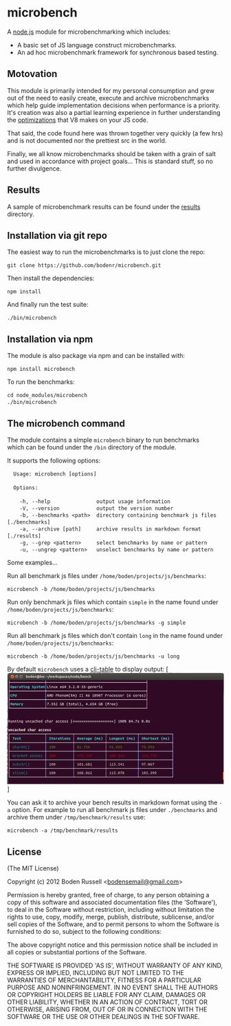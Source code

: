 # microbench

A [node.js](http://nodejs.org) module for microbenchmarking which includes:

- A basic set of JS language construct microbenchmarks.
- An ad hoc microbenchmark framework for synchronous based testing.

## Motovation

This module is primarily intended for my personal consumption and grew out of 
the need to easily create, execute and archive microbenchmarks which help
guide implementation decisions when performance is a priority. It's creation
was also a partial learning experience in further understanding the 
[optimizations](http://blog.mrale.ph/post/14403172501/simple-optimization-checklist)
that V8 makes on your JS code.

That said, the code found here was thrown together very quickly (a few hrs)
and is not documented nor the prettiest src in the world.

Finally, we all know microbenchmarks should be taken with a grain of salt
and used in accordance with project goals... This is standard stuff, so no
further divulgence.

## Results

A sample of microbenchmark results can be found under the
[results](results/) directory.

## Installation via git repo

The easiest way to run the microbenchmarks is to just clone the repo:
```
git clone https://github.com/bodenr/microbench.git
```

Then install the dependencies:
```
npm install
```

And finally run the test suite:
```
./bin/microbench
```

## Installation via npm

The module is also package via npm and can be installed with:
```
npm install microbench
```

To run the benchmarks:
```
cd node_modules/microbench
./bin/microbench
```

## The microbench command

The module contains a simple `microbench` binary to run benchmarks  
which can be found under the `/bin` directory of the module.

It supports the following options:
```
  Usage: microbench [options]

  Options:

    -h, --help               output usage information
    -V, --version            output the version number
    -b, --benchmarks <path>  directory containing benchmark js files [./benchmarks]
    -a, --archive [path]     archive results in markdown format [./results]
    -g, --grep <pattern>     select benchmarks by name or pattern
    -u, --ungrep <pattern>   unselect benchmarks by name or pattern
```

Some examples...

Run all benchmark js files under `/home/boden/projects/js/benchmarks`:
```
microbench -b /home/boden/projects/js/benchmarks
```

Run only benchmark js files which contain `simple` in the name found 
under `/home/boden/projects/js/benchmarks`:
```
microbench -b /home/boden/projects/js/benchmarks -g simple
```

Run all benchmark js files which don't contain `long` in the name found 
under `/home/boden/projects/js/benchmarks`:
```
microbench -b /home/boden/projects/js/benchmarks -u long
```

By default `microbench` uses a [cli-table](https://github.com/LearnBoost/cli-table)
to display output:
[![console output](images/term.png)]

You can ask it to archive your bench results in markdown format using the
`-a` option. For example to run all benchmark js files under `./benchmarks`
and archive them under `/tmp/benchmark/results` use:
```
microbench -a /tmp/benchmark/results
```

## License

(The MIT License)

Copyright (c) 2012 Boden Russell &lt;bodensemail@gmail.com&gt;

Permission is hereby granted, free of charge, to any person obtaining
a copy of this software and associated documentation files (the
'Software'), to deal in the Software without restriction, including
without limitation the rights to use, copy, modify, merge, publish,
distribute, sublicense, and/or sell copies of the Software, and to
permit persons to whom the Software is furnished to do so, subject to
the following conditions:

The above copyright notice and this permission notice shall be
included in all copies or substantial portions of the Software.

THE SOFTWARE IS PROVIDED 'AS IS', WITHOUT WARRANTY OF ANY KIND,
EXPRESS OR IMPLIED, INCLUDING BUT NOT LIMITED TO THE WARRANTIES OF
MERCHANTABILITY, FITNESS FOR A PARTICULAR PURPOSE AND NONINFRINGEMENT.
IN NO EVENT SHALL THE AUTHORS OR COPYRIGHT HOLDERS BE LIABLE FOR ANY
CLAIM, DAMAGES OR OTHER LIABILITY, WHETHER IN AN ACTION OF CONTRACT,
TORT OR OTHERWISE, ARISING FROM, OUT OF OR IN CONNECTION WITH THE
SOFTWARE OR THE USE OR OTHER DEALINGS IN THE SOFTWARE.

